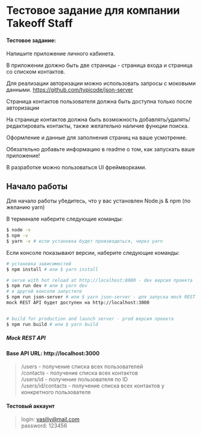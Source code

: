 # Тестовое задание для компании Takeoff Staff

#### Тестовое задание: 

Напишите приложение личного кабинета.

В приложении должно быть две страницы - страница входа и страница со списком контактов.

Для реализации авторизации можно использовать запросы с моковыми данными.
https://github.com/typicode/json-server

Страница контактов пользователя должна быть доступна только после авторизации

На странице контактов должна быть возможность добавлять/удалять/редактировать контакты, также желательно наличие функции поиска.

Оформление и данные для заполнения страниц на ваше усмотрение.

Обязательно добавьте информацию в readme о том, как запускать ваше приложение!

В разработке можно пользоваться UI фреймворками.


## Начало работы

Для начало работы убедитесь, что у вас установлен Node.js & npm (по желанию yarn)

В терминале наберите следующие команды:
```bash
$ node -v
$ npm -v 
$ yarn -v # если установка будет производиться, через yarn
```

Если консоле показывают версии, наберите следующие команды: 

``` bash
# установка зависимостей
$ npm install # или $ yarn install

# serve with hot reload at http://localhost:8080 - dev версия проекта 
$ npm run dev # или $ yarn dev
# в другой консоли запустите 
$ npm run json-server # или $ yarn json-server - для запуска mock REST API 
mock REST API будет доступен на http://localhost:3000


# build for production and launch server - prod версия проекта
$ npm run build # или $ yarn build 
```

##### Mock REST API
#### Base API URL: http://localhost:3000
>/users - получение списка всех пользователей <br/>
>/contacts - получение списка всех контактов <br/>
>/users/id - получение пользователя по ID <br/>
>/users/id/contacts - получение списка всех контактов у конкретного пользователя <br/>

#### Тестовый аккаунт
> login: vasiliy@mail.com <br/>
> password: 123456
